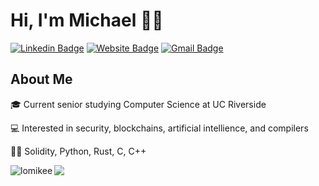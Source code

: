 # Hi, I'm Michael 👋🏼
[![Linkedin Badge](https://img.shields.io/badge/-lomikee-blue?style=flat&logo=Linkedin&logoColor=white&link=https://www.linkedin.com/in/lomikee/)](https://www.linkedin.com/in/lomikee/)
[![Website Badge](https://img.shields.io/badge/-lomikee.com-47CCCC?style=flat&logo=Google-Chrome&logoColor=white&link=https://lomikee.com)](https://lomikee.com)
[![Gmail Badge](https://img.shields.io/badge/-lomic8-c14438?style=flat&logo=Gmail&logoColor=white&link=mailto:lomic8@gmail.com)](mailto:lomic8@gmail.com)
<img src="https://komarev.com/ghpvc/?username=lomichael&style=flat-square&color=blue" alt=""/>

<h2>About Me</h2>

<div align="left">
<p> 🎓 Current senior studying Computer Science at UC Riverside</p>
<p> 💻 Interested in security, blockchains, artificial intellience, and compilers</p>
<p> 👨‍💻 Solidity, Python, Rust, C, C++</p>
</div>

<div align="left>
<p align="left"> <img align="left" src="https://github-readme-stats.vercel.app/api?username=lomikee&show_icons=true&theme=default" alt="lomikee" /></p>
</div>

<p align="left"><img align="left" src="https://media4.giphy.com/media/5wFjITVDtKD0wwJe7V/giphy.gif?cid=ecf05e47unxrvbpce5di1pxszaz4nool32neh69inx142vcx&rid=giphy.gif&ct=g"></p>
